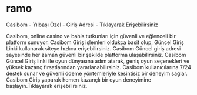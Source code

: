 # ramo
Casibom - Yılbaşı Özel - Giriş Adresi - Tıklayarak Erişebilirsiniz 

Casibom, online casino ve bahis tutkunları için güvenli ve eğlenceli bir platform sunuyor. Casibom Giriş işlemleri oldukça basit olup, Güncel Giriş Linki kullanarak siteye hızlıca erişebilirsiniz. Casibom Güncel giriş adresi sayesinde her zaman güvenli bir şekilde platforma ulaşabilirsiniz. Casibom Güncel Giriş linki ile oyun dünyasına adım atarak, geniş oyun seçenekleri ve yüksek kazanç fırsatlarından yararlanabilirsiniz. Casibom kullanıcılarına 7/24 destek sunar ve güvenli ödeme yöntemleriyle kesintisiz bir deneyim sağlar. Casibom Giriş yaparak hemen kazançlı bir oyun deneyimine başlayın.Tıklayarak erişebilirsiniz.
